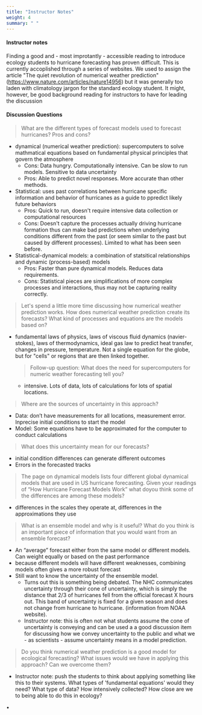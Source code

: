 ```yaml
---
title: "Instructor Notes"
weight: 4
summary: " "
---
```


#### Instructor notes

Finding a good and - most improtantly - accessible reading to introduce ecology students to hurricane forecasting has proven difficult. This is currently accoplished through a series of websites. We used to assign the article "The quiet revolution of numerical weather prediction" (https://www.nature.com/articles/nature14956) but it was generally too laden with climatology jargon for the standard ecology student. It might, however, be good background reading for instructors to have for leading the discussion

#### Discussion Questions

> What are the different types of forecast models used to forecast hurricanes? Pros and cons?
* dynamical (numerical weather prediction): supercomputers to solve mathmatical equations based on fundamental physical principles that govern the atmosphere
  * Cons: Data hungry. Computationally intensive. Can be slow to run models. Sensitive to data uncertainty
  * Pros: Able to predict novel responses. More accurate than other methods.
* Statistical: uses past correlations between hurricane specific information and behavior of  hurricanes as a guide to ppredict likely future behaviors
  * Pros: Quick to run, doesn't require intensive data collection or computational resources
  * Cons: Doesn't capture the processes actually driving hurricane formation thus can make bad predictions when underlying conditions different from the past (or seem similar to the past but caused by different processes). Limited to what has been seen before.
* Statistical-dynamical models: a combination of statsitical relationships and dynamic (process-based) models
  * Pros: Faster than pure dynamical models. Reduces data requirements.
  * Cons: Statistical pieces are simplifications of more complex processes and interactions, thus may not be capturing reality correctly.

> Let's spend a little more time discussing how numerical weather prediction works. How does numerical weather prediction create its forecasts? What kind of processes and equations are the models based on?
* fundamental laws of physics, laws of viscous fluid dynamics (navier-stokes), laws of thermodynamics, ideal gas law to predict heat transfer, changes in pressure, temperature. Not a single equation for the globe, but for "cells" or regions that are then linked together.
    > Follow-up question: What does the need for supercomputers for numeric weather forecasting tell you?
    * intensive. Lots of data, lots of calculations for lots of spatial locations.

> Where are the sources of uncertainty in this approach? 
  * Data: don’t have measurements for all locations, measurement error. Inprecise initial conditions to start the model
  * Model: Some equations have to be approximated for the computer to conduct calculations
  
> What does this uncertainty mean for our forecasts?
* initial condition differences can generate different outcomes
* Errors in the forecasted tracks

> The page on dynamical models lists four different global dynamical models that are used in US hurricane forecasting. Given your readings of “How Hurricane Forecast Models Work” what doyou think some of the differences are among these models?
* differences in the scales they operate at, differences in the approximations they use

> What is an ensemble model and why is it useful? What do you think is an important piece of information that you would want from an ensemble forecast?
* An “average” forecast either from the same model or different models. Can weight equally or based on the past performance
* because different models will have different weaknesses, combining models often gives a more robust forecast
* Still want to know the uncertainty of the ensemble model.
    * Turns out this is something being debated. The NHC communicates uncertainty through their cone of uncertainty, which is simply the distance that 2/3 of hurricanes fell from the official forecast X hours out. This band of uncertainty is fixed for a given season and does not change from hurricane to hurricane. (information from NOAA website).
    * Instructor note: this is often not what students assume the cone of uncertainty is conveying and can be used a a good discussion item for discussing how we convey uncertainty to the public and what we - as scientists - assume uncertainty means in a model prediction.
    
> Do you think numerical weather prediction is a good model for ecological forecasting? What issues would we have in applying this approach? Can we overcome them?
  * Instructor note: push the students to think about applying something like this to their systems. What types of 'fundamental equations' would they need? What type of data? How intensively collected? How close are we to being able to do this in ecology?
  
•
